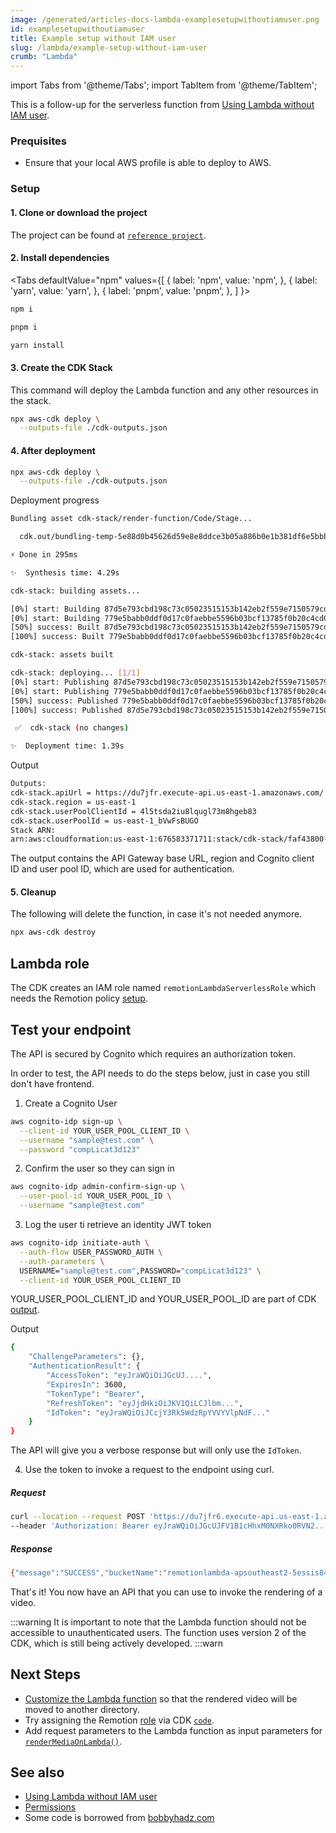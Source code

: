 ```yaml
---
image: /generated/articles-docs-lambda-examplesetupwithoutiamuser.png
id: examplesetupwithoutiamuser
title: Example setup without IAM user
slug: /lambda/example-setup-without-iam-user
crumb: "Lambda"
---
```

import Tabs from '@theme/Tabs';
import TabItem from '@theme/TabItem';

This is a follow-up for the serverless function from [Using Lambda without IAM user](/docs/lambda/using-lambda-without-iam-user).

### Prequisites
- Ensure that your local AWS profile is able to deploy to AWS.

### Setup

#### 1. Clone or download the project 
The project can be found at [`reference project`](https://github.com/alexfernandez803/example-lambda).

#### 2. Install dependencies

<Tabs
defaultValue="npm"
values={[
{ label: 'npm', value: 'npm', },
{ label: 'yarn', value: 'yarn', },
{ label: 'pnpm', value: 'pnpm', },
]
}>
<TabItem value="npm">

```bash
npm i
```

  </TabItem>

  <TabItem value="pnpm">

```bash
pnpm i
```

  </TabItem>
  <TabItem value="yarn">

```bash
yarn install
```

  </TabItem>

</Tabs>

#### 3. Create the CDK Stack
This command will deploy the Lambda function and any other resources in the stack.

```bash
npx aws-cdk deploy \
  --outputs-file ./cdk-outputs.json
```

#### 4. After deployment

```bash
npx aws-cdk deploy \
  --outputs-file ./cdk-outputs.json
```
Deployment progress

```bash
Bundling asset cdk-stack/render-function/Code/Stage...

  cdk.out/bundling-temp-5e88d0b45626d59e8e8ddce3b05a886b0e1b381df6e5bbbea1dc2727080641a8/index.js  6.3mb ⚠️

⚡ Done in 295ms

✨  Synthesis time: 4.29s

cdk-stack: building assets...

[0%] start: Building 87d5e793cbd198c73c05023515153b142eb2f559e7150579cd2db53362c19b6e:676583371711-us-east-1
[0%] start: Building 779e5babb0ddf0d17c0faebbe5596b03bcf13785f0b20c4cd0fe0c5e616d5593:676583371711-us-east-1
[50%] success: Built 87d5e793cbd198c73c05023515153b142eb2f559e7150579cd2db53362c19b6e:676583371711-us-east-1
[100%] success: Built 779e5babb0ddf0d17c0faebbe5596b03bcf13785f0b20c4cd0fe0c5e616d5593:676583371711-us-east-1

cdk-stack: assets built

cdk-stack: deploying... [1/1]
[0%] start: Publishing 87d5e793cbd198c73c05023515153b142eb2f559e7150579cd2db53362c19b6e:676583371711-us-east-1
[0%] start: Publishing 779e5babb0ddf0d17c0faebbe5596b03bcf13785f0b20c4cd0fe0c5e616d5593:676583371711-us-east-1
[50%] success: Published 779e5babb0ddf0d17c0faebbe5596b03bcf13785f0b20c4cd0fe0c5e616d5593:676583371711-us-east-1
[100%] success: Published 87d5e793cbd198c73c05023515153b142eb2f559e7150579cd2db53362c19b6e:676583371711-us-east-1

 ✅  cdk-stack (no changes)

✨  Deployment time: 1.39s
```

 Output

```bash
Outputs:
cdk-stack.apiUrl = https://du7jfr.execute-api.us-east-1.amazonaws.com/
cdk-stack.region = us-east-1
cdk-stack.userPoolClientId = 4l5tsda2iu8lqugl73m8hgeb83
cdk-stack.userPoolId = us-east-1_bVwFsBUGO
Stack ARN:
arn:aws:cloudformation:us-east-1:676583371711:stack/cdk-stack/faf43800-9878-11ed-a070-0aacc64c8662

```

The output contains the API Gateway base URL, region and Cognito client ID and user pool ID, which are used for authentication.

#### 5. Cleanup
The following will delete the function, in case it's not needed anymore.

```bash
npx aws-cdk destroy
```

## Lambda role
The CDK creates an IAM role named `remotionLambdaServerlessRole` which needs the Remotion policy [setup](/docs/lambda/using-lambda-without-iam-user).


## Test your endpoint
The API is secured by Cognito which requires an authorization token.

In order to test, the API needs to do the steps below, just in case you still don't have frontend.

1. Create a Cognito User

```bash
aws cognito-idp sign-up \
  --client-id YOUR_USER_POOL_CLIENT_ID \
  --username "sample@test.com" \
  --password "compLicat3d123"
```

2. Confirm the user so they can sign in
```bash 
aws cognito-idp admin-confirm-sign-up \
  --user-pool-id YOUR_USER_POOL_ID \
  --username "sample@test.com"
```


3. Log the user ti retrieve an identity JWT token
```bash
aws cognito-idp initiate-auth \
  --auth-flow USER_PASSWORD_AUTH \
  --auth-parameters \
  USERNAME="sample@test.com",PASSWORD="compLicat3d123" \
  --client-id YOUR_USER_POOL_CLIENT_ID

```
YOUR_USER_POOL_CLIENT_ID and YOUR_USER_POOL_ID are part of CDK [output](/docs/lambda/example-setup-without-iam-user#output).

Output
```bash
{
    "ChallengeParameters": {},
    "AuthenticationResult": {
        "AccessToken": "eyJraWQiOiJGcUJ....",
        "ExpiresIn": 3600,
        "TokenType": "Bearer",
        "RefreshToken": "eyJjdHkiOiJKV1QiLCJlbm...",
        "IdToken": "eyJraWQiOiJCcjY3Rk5WdzRpYVVYVlpNdF..."
    }
}
```
The API will give you a verbose response but will only use the `IdToken`.

4. Use the token to invoke a request to the endpoint using curl.

  ##### Request
  ```bash 
  curl --location --request POST 'https://du7jfr6.execute-api.us-east-1.amazonaws.com/render' \
  --header 'Authorization: Bearer eyJraWQiOiJGcUJFV1B1cHhxM0NXRko0RVN2..........'
  ```
  ##### Response
  ```bash 
  {"message":"SUCCESS","bucketName":"remotionlambda-apsoutheast2-5essis84y1","renderId":"1pwhfhh11z"}
  ```


That's it! You now have an API that you can use to invoke the rendering of a video.


:::warning
It is important to note that the Lambda function should not be accessible to unauthenticated users. The function uses version 2 of the CDK, which is still being actively developed.
:::warn

## Next Steps
- [Customize the Lambda function](https://github.com/alexfernandez803/example-lambda/blob/main/src/render-function/index.ts) so that the rendered video will be moved to another directory.
- Try assigning the Remotion [role](/docs/lambda/using-lambda-without-iam-user#1--create-role-policy) via CDK [`code`](https://github.com/alexfernandez803/example-lambda/blob/main/lib/remotion-cdk-starter-stack.ts).
- Add request parameters to the Lambda function as input parameters for [`renderMediaOnLambda()`](/docs/lambda/rendermediaonlambda).
 
## See also
- [Using Lambda without IAM user](/docs/lambda/using-lambda-without-iam-user)
- [Permissions](/docs/lambda/permissions)
- Some code is borrowed from [bobbyhadz.com](https://bobbyhadz.com/blog/aws-cdk-api-authorizer)
